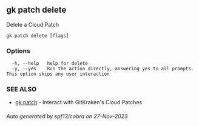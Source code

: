 ## gk patch delete

Delete a Cloud Patch

```
gk patch delete [flags]
```

### Options

```
  -h, --help   help for delete
  -y, --yes    Run the action directly, answering yes to all prompts. This option skips any user interaction
```

### SEE ALSO

* [gk patch](gk_patch.md)	 - Interact with GitKraken's Cloud Patches

###### Auto generated by spf13/cobra on 27-Nov-2023
